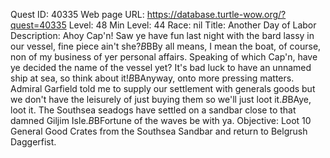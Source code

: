 Quest ID: 40335
Web page URL: https://database.turtle-wow.org/?quest=40335
Level: 48
Min Level: 44
Race: nil
Title: Another Day of Labor
Description: Ahoy Cap'n! Saw ye have fun last night with the bard lassy in our vessel, fine piece ain't she?$B$BBy all means, I mean the boat, of course, non of my business of yer personal affairs. Speaking of which Cap'n, have ye decided the name of the vessel yet? It's bad luck to have an unnamed ship at sea, so think about it!$B$BAnyway, onto more pressing matters. Admiral Garfield told me to supply our settlement with generals goods but we don't have the leisurely of just buying them so we'll just loot it.$B$BAye, loot it. The Southsea seadogs have settled on a sandbar close to that damned Giljim Isle.$B$BFortune of the waves be with ya.
Objective: Loot 10 General Good Crates from the Southsea Sandbar and return to Belgrush Daggerfist.
